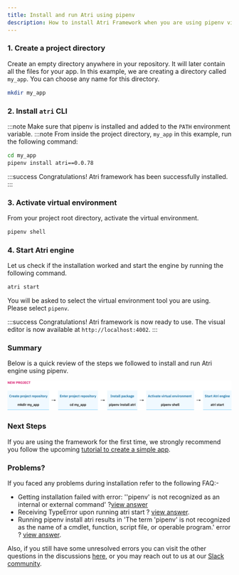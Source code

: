 ```yaml
---
title: Install and run Atri using pipenv
description: How to install Atri Framework when you are using pipenv virtual environment
---
```

### 1. Create a project directory

Create an empty directory anywhere in your repository. It will later contain all the files for your app. In this example, we are creating a directory called `my_app`. You can choose any name for this directory.

```bash
mkdir my_app
```

### 2. Install `atri` CLI

:::note
Make sure that pipenv is installed and added to the `PATH` environment variable.
:::note
From inside the project directory, `my_app` in this example, run the following command:

```bash
cd my_app
pipenv install atri==0.0.78
```

:::success 
Congratulations! Atri framework has been successfully installed. 
:::

### 3. Activate virtual environment

From your project root directory, activate the virtual environment. 

```bash
pipenv shell
```

### 4. Start Atri engine 

Let us check if the installation worked and start the engine by running the following command. 

```bash
atri start
```

You will be asked to select the virtual environment tool you are using. Please select `pipenv`. 

:::success
Congratulations! Atri framework is now ready to use. The visual editor is now available at `http://localhost:4002`.
:::

### Summary 

Below is a quick review of the steps we followed to install and run Atri engine using pipenv. 

![New project using pipenv](/snapshots/new_proj_pipenv.jpeg)

### Next Steps

If you are using the framework for the first time, we strongly recommend you follow the upcoming [tutorial to create a simple app](getting-started/create-app.md). 

### Problems?

If you faced any problems during installation refer to the following FAQ:-

- Getting installation failed with error: ''pipenv' is not recognized as an internal or external command' ?[view answer](https://github.com/Atri-Labs/atrilabs-engine/discussions/340)
- Receiving TypeError upon running atri start ? [view answer](https://github.com/Atri-Labs/atrilabs-engine/discussions/334).
- Running pipenv install atri results in 'The term 'pipenv' is not recognized as the name of a cmdlet, function, script file, or operable program.' error ? [view answer](https://github.com/Atri-Labs/atrilabs-engine/discussions/338).

Also, if you still have some unresolved errors you can visit the other questions in the discussions [here,](https://github.com/Atri-Labs/atrilabs-engine/discussions/categories/help-installation-start)
or you may reach out to us at our [Slack community](https://join.slack.com/t/atricommunity/shared_invite/zt-1e756m1at-bZBxngvw7KWWO0riI4pc0w). 
